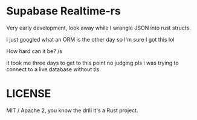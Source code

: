 # Supabase Realtime-rs

Very early development, look away while I wrangle JSON into rust structs.

I just googled what an ORM is the other day so I'm sure I got this lol

How hard can it be? /s 

it took me three days to get to this point no judging pls
i was trying to connect to a live database
without tls

# LICENSE

MIT / Apache 2, you know the drill it's a Rust project.
